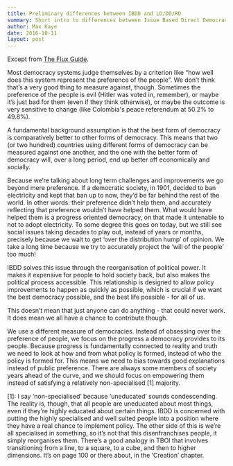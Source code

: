 ```yaml
---
title: Preliminary differences between IBDD and LD/DD/RD
summary: Short intro to differences between Issue Based Direct Democracy and Direct/Liquid/Representative Democracy
author: Max Kaye
date: 2016-10-11
layout: post
---
```


Except from [The Flux Guide](http://theflux.guide).

Most democracy systems judge themselves by a criterion like “how well does this system represent the preference of the people”. We don’t think that’s a very good thing to measure against, though. Sometimes the preference of the people is evil (Hitler was voted in, remember), or maybe it’s just bad for them (even if they think otherwise), or maybe the outcome is very sensitive to change (like Colombia's peace referendum at 50.2% to 49.8%).

A fundamental background assumption is that the best form of democracy is comparatively better to other forms of democracy. This means that two (or two hundred) countries using different forms of democracy can be measured against one another, and the one with the better form of democracy will, over a long period, end up better off economically and socially.

Because we’re talking about long term challenges and improvements we go beyond mere preference. If a democratic society, in 1901, decided to ban electricity and kept that ban up to now, they’d be far behind the rest of the world. In other words: their preference didn’t help them, and accurately reflecting that preference wouldn’t have helped them. What would have helped them is a progress oriented democracy, on that made it untenable to not to adopt electricity. To some degree this goes on today, but we still see social issues taking decades to play out, instead of years or months, precisely because we wait to get ‘over the distribution hump’ of opinion. We take a long time because we try to accurately project the ‘will of the people’ too much!

IBDD solves this issue through the reorganisation of political power. It makes it expensive for people to hold society back, but also makes the political process accessible. This relationship is designed to allow policy improvements to happen as quickly as possible, which is crucial if we want the best democracy possible, and the best life possible - for all of us.

This doesn’t mean that just anyone can do anything - that could never work. It does mean we all have a chance to contribute though.

We use a different measure of democracies. Instead of obsessing over the preference of people, we focus on the progress a democracy provides to its people. Because progress is fundamentally connected to reality and truth we need to look at how and from what policy is formed, instead of who the policy is formed for. This means we need to bias towards good explanations instead of public preference. There are always some members of society years ahead of the curve, and we should focus on empowering them instead of satisfying a relatively non-specialised [1] majority.

[1]:  I say ‘non-specialised’ because ‘uneducated’ sounds condescending. The reality is, though, that all people are uneducated about most things, even if they’re highly educated about certain things. IBDD is concerned with putting the highly specialised and well suited people into a position where they have a real chance to implement policy. The other side of this is we’re all specialised in something, so it’s not that this disenfranchises people, it simply reorganises them. There’s a good analogy in TBOI that involves transitioning from a line, to a square, to a cube, and then to higher dimensions. It’s on page 100 or there about, in the ‘Creation’ chapter.

